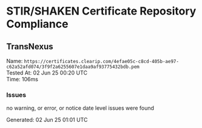 # STIR/SHAKEN Certificate Repository Compliance

## TransNexus

Name: `https://certificates.clearip.com/4efae05c-c8cd-405b-ae97-c62a52afd074/3f9f2a6255607e1daa9af93775432bdb.pem`\
Tested At: 02 Jun 25 00:20 UTC\
Time: 106ms

### Issues

no warning, or error, or notice date level issues were found

Generated: 02 Jun 25 01:01 UTC